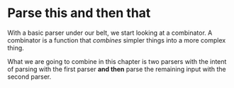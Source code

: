 # Parse this and then that
With a basic parser under our belt, we start looking at a combinator. A combinator is a function that *combines* simpler things into a more complex thing.

What we are going to combine in this chapter is two parsers with the intent of parsing with the first parser **and then** parse the remaining input with the second parser.